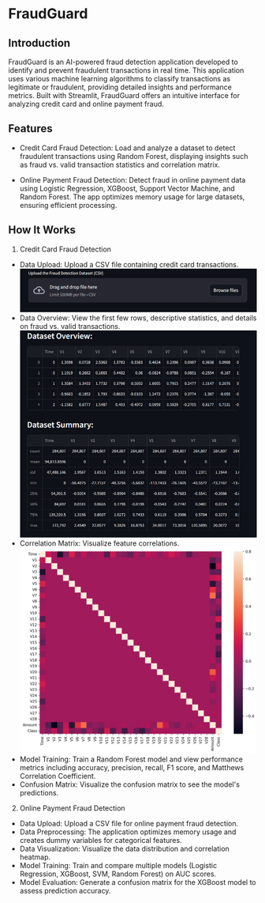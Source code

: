 # FraudGuard
## Introduction
FraudGuard is an AI-powered fraud detection application developed to identify and prevent fraudulent transactions in real time. This application uses various machine learning algorithms to classify transactions as legitimate or fraudulent, providing detailed insights and performance metrics. Built with Streamlit, FraudGuard offers an intuitive interface for analyzing credit card and online payment fraud.

## Features
- Credit Card Fraud Detection: Load and analyze a dataset to detect fraudulent transactions using Random Forest, displaying insights such as fraud vs. valid transaction statistics and correlation matrix.

- Online Payment Fraud Detection: Detect fraud in online payment data using Logistic Regression, XGBoost, Support Vector Machine, and Random Forest. The app optimizes memory usage for large datasets, ensuring efficient processing.

## How It Works
1. Credit Card Fraud Detection
- Data Upload: Upload a CSV file containing credit card transactions.
![](images\upload.jpg)
- Data Overview: View the first few rows, descriptive statistics, and details on fraud vs. valid transactions.
![](images\overview.jpg)
- Correlation Matrix: Visualize feature correlations.
![](images\corr_matrix.jpg)
- Model Training: Train a Random Forest model and view performance metrics including accuracy, precision, recall, F1 score, and Matthews Correlation Coefficient.
- Confusion Matrix: Visualize the confusion matrix to see the model's predictions.
2. Online Payment Fraud Detection
- Data Upload: Upload a CSV file for online payment fraud detection.
- Data Preprocessing: The application optimizes memory usage and creates dummy variables for categorical features.
- Data Visualization: Visualize the data distribution and correlation heatmap.
- Model Training: Train and compare multiple models (Logistic Regression, XGBoost, SVM, Random Forest) on AUC scores.
- Model Evaluation: Generate a confusion matrix for the XGBoost model to assess prediction accuracy.

